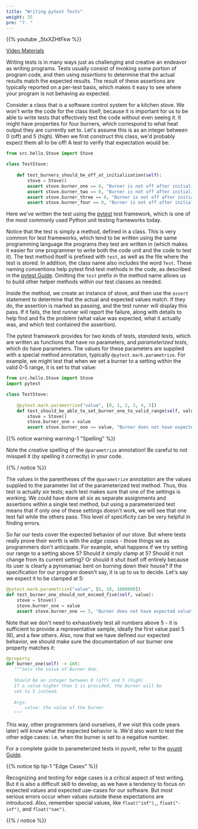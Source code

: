 ```yaml
---
title: "Writing pytest Tests"
weight: 35
pre: "7. "
---
```


{{% youtube _5txXZHtFkw %}}

[Video Materials](video)

Writing tests is in many ways just as challenging and creative an endeavor as writing programs.  Tests usually consist of invoking some portion of program code, and then using _assertions_ to determine that the actual results match the expected results.  The result of these assertions are typically reported on a per-test basis, which makes it easy to see where your program is not behaving as expected.  

Consider a class that is a software control system for a kitchen stove. We won't write the code for the class itself, because it is important for us to be able to write tests that effectively test the code without even seeing it. It might have properties for four burners, which correspond to what heat output they are currently set to.  Let's assume this is as an integer between 0 (off) and 5 (high).  When we first construct this class, we'd probably expect them all to be off!  A test to verify that expectation would be:

```python
from src.hello.Stove import Stove

class TestStove:
    
    def test_burners_should_be_off_at_initialization(self):
        stove = Stove()
        assert stove.burner_one == 0, "Burner is not off after initialization"
        assert stove.burner_two == 0, "Burner is not off after initialization"
        assert stove.burner_three == 0, "Burner is not off after initialization"
        assert stove.burner_four == 0, "Burner is not off after initialization"
```

Here we've written the test using the [pytest](https://docs.pytest.org/en/stable/) test framework, which is one of the most commonly used Python unit testing frameworks today.

Notice that the test is simply a method, defined in a class.  This is very common for test frameworks, which tend to be written using the same programming language the programs they test are written in (which makes it easier for one programmer to write both the code unit and the code to test it).  The test method itself is prefixed with `test`, as well as the file where the test is stored. In addition, the class name also includes the word `Test`. These naming conventions help pytest find test methods in the code, as described in the [pytest Guide](https://docs.pytest.org/en/stable/goodpractices.html#conventions-for-python-test-discovery). Omitting the `test` prefix in the method name allows us to build other helper methods within our test classes as needed. 

Inside the method, we create an instance of stove, and then use the `assert` statement to determine that the actual and expected values match.  If they do, the assertion is marked as passing, and the test runner will display this pass.  If it fails, the test runner will report the failure, along with details to help find and fix the problem (what value was expected, what it actually was, and which test contained the assertion). 

The pytest framework provides for two kinds of tests, _standard tests_, which are written as functions that have no parameters, and _parameterized tests_, which do have parameters.  The values for these parameters are supplied with a special method annotation, typically `@pytest.mark.parametrize`.  For example, we might test that when we set a burner to a setting within the valid 0-5 range, it is set to that value:

```python
from src.hello.Stove import Stove
import pytest

class TestStove:
        
    @pytest.mark.parametrize("value", [0, 1, 2, 3, 4, 5])
    def test_should_be_able_to_set_burner_one_to_valid_range(self, value):
        stove = Stove()
        stove.burner_one = value
        assert stove.burner_one == value, "Burner does not have expected value"
```

{{% notice warning warning-1 "Spelling" %}}

Note the creative spelling of the `@parametrize` annotation! Be careful to not misspell it (by spelling it correctly) in your code.

{{% / notice %}}

The values in the parentheses of the `@parametrize` annotation are the values supplied to the parameter list of the parameterized test method.  Thus, this test is actually _six_ tests; each test makes sure that one of the settings is working.  We could have done all six as separate assignments and assertions within a single test method, but using a parameterized test means that if only one of these settings doesn't work, we will see that one test fail while the others pass.  This level of specificity can be very helpful in finding errors.

So far our tests cover the expected behavior of our stove.  But where tests really prove their worth is with the _edge cases_ - those things we as programmers don't anticipate.  For example, what happens if we try setting our range to a setting above 5?  Should it simply clamp at 5?  Should it not change from its current setting?  Or should it shut itself off entirely because its user is clearly a pyromaniac bent on burning down their house? If the specification for our program doesn't say, it is up to us to decide.  Let's say we expect it to be clamped at 5:

```python
@pytest.mark.parametrize("value", [6, 18, 1000000])
def test_burner_one_should_not_exceed_five(self, value):
    stove = Stove()
    stove.burner_one = value
    assert stove.burner_one == 5, "Burner does not have expected value"
```

Note that we don't need to exhaustively test all numbers above 5 - it is sufficient to provide a representative sample, ideally the first value past 5 (6), and a few others.  Also, now that we have defined our expected behavior, we should make sure the documentation of our burner one property matches it:

```python
@property
def burner_one(self) -> int:
   """Sets the value of Burner One.
   
   Should be an integer between 0 (off) and 5 (high)
   If a value higher than 5 is provided, the burner will be 
   set to 5 instead. 
   
   Args:
       value: the value of the burner
   """
```

This way, other programmers (and ourselves, if we visit this code years later) will know what the expected behavior is.  We'd also want to test the other edge cases: i.e. when the burner is set to a negative number.

For a complete guide to parameterized tests in pyunit, refer to the [pyunit Guide](https://docs.pytest.org/en/stable/parametrize.html#parametrize-basics).

{{% notice tip tip-1 "Edge Cases" %}}

Recognizing and testing for edge cases is a critical aspect of test writing. But it is also a difficult skill to develop, as we have a tendency to focus on expected values and expected use-cases for our software. But most serious errors occur when values outside these expectations are introduced.  Also, remember special values, like `float("inf"),`, `float("-inf")`, and `float("nan")`.

{{% / notice %}}
